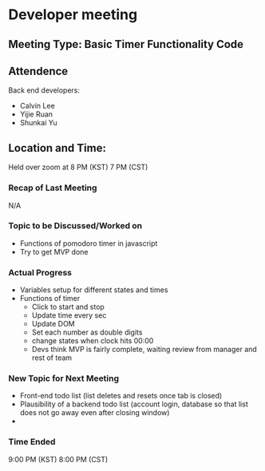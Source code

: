 # Developer meeting

## Meeting Type: Basic Timer Functionality Code

## Attendence
Back end developers:
- Calvin Lee
- Yijie Ruan
- Shunkai Yu

## Location and Time:
Held over zoom at 8 PM (KST) 7 PM (CST)

### Recap of Last Meeting 
N/A

### Topic to be Discussed/Worked on
- Functions of pomodoro timer in javascript
- Try to get MVP done


### Actual Progress
- Variables setup for different states and times
- Functions of timer
  - Click to start and stop
  - Update time every sec 
  - Update DOM 
  - Set each number as double digits
  - change states when clock hits 00:00
  - Devs think MVP is fairly complete, waiting review from manager and rest of team
 
### New Topic for Next Meeting
- Front-end todo list (list deletes and resets once tab is closed)
- Plausibility of a backend todo list (account login, database so that list does not go away even after closing window)
- 



### Time Ended
9:00 PM (KST) 8:00 PM (CST)
